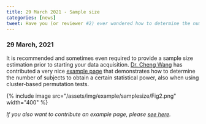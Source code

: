 ```yaml
---
title: 29 March 2021 - Sample size
categories: [news]
tweet: Have you (or reviewer #2) ever wondered how to determine the number of subjects that you need to power your cluster-based permutation test 🤓? Well, Dr. Cheng Wang has just created this very helpful FieldTrip example page (with own code) that shows you how to do that! See https://www.fieldtriptoolbox.org/#29-march-2021
---
```


### 29 March, 2021

It is recommended and sometimes even required to provide a sample size estimation prior to starting your data acquisition. [Dr. Cheng Wang](https://www.researchgate.net/profile/Cheng-Wang-93) has contributed a very nice [example page](/example/samplesize) that demonstrates how to determine the number of subjects to obtain a certain statistical power, also when using cluster-based permutation tests.

{% include image src="/assets/img/example/samplesize/Fig2.png" width="400" %}

_If you also want to contribute an example page, please [see here](/development/contribute/#contribute-documentation)._
